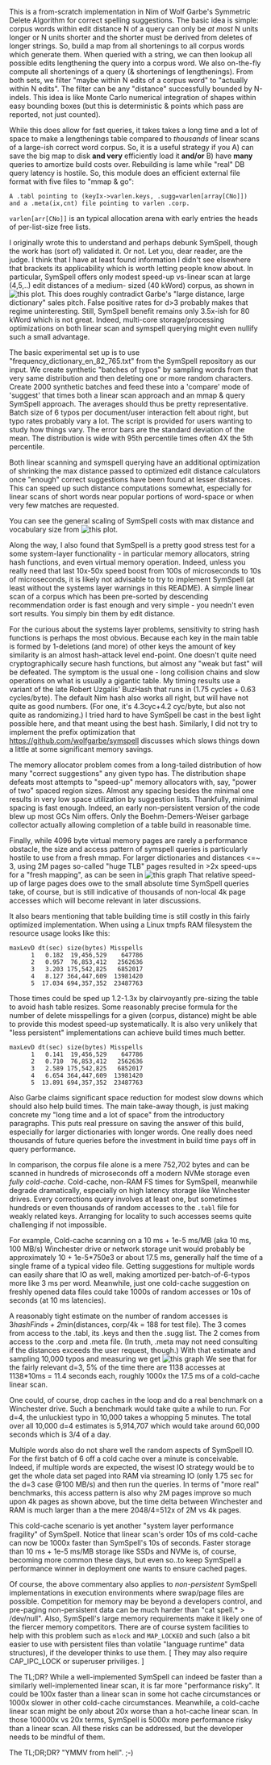 This is a from-scratch implementation in Nim of Wolf Garbe's Symmetric Delete
Algorithm for correct spelling suggestions.  The basic idea is simple: corpus
words within edit distance N of a query can only be *at most* N units longer or
N units shorter and the shorter must be derived from deletes of longer strings.
So, build a map from all shortenings to all corpus words which generate them.
When queried with a string, we can then lookup all possible edits lengthening
the query into a corpus word.  We also on-the-fly compute all shortenings of a
query (& shortenings of lengthenings).  From both sets, we filter "maybe within
N edits of a corpus word" to "actually within N edits".  The filter can be any
"distance" successfully bounded by N-indels.  This idea is like Monte Carlo
numerical integration of shapes within easy bounding boxes (but this is
deterministic & points which pass are reported, not just counted).

While this does allow for fast queries, it takes takes a long time and a lot of
space to make a lengthenings table compared to *thousands* of linear scans of a
large-ish correct word corpus.  So, it is a useful strategy if you A) can save
the big map to disk **and very** efficiently load it **and/or** B) have **many**
queries to amortize build costs over.  Rebuilding is lame while "real" DB query
latency is hostile.  So, this module does an efficient external file format with
five files to "mmap & go":
```
A .tabl pointing to (keyIx->varlen.keys, .sugg=varlen[array[CNo]])
and a .meta(ix,cnt) file pointing to varlen .corp.
```
`varlen[arr[CNo]]` is an typical allocation arena with early entries the heads
of per-list-size free lists.

I originally wrote this to understand and perhaps debunk SymSpell, though the
work has (sort of) validated it.  Or not.  Let you, dear reader, are the judge.
I think that I have at least found information I didn't see elsewhere that
brackets its applicability which is worth letting people know about.  In
particular, SymSpell offers only modest speed-up vs-linear scan at large
(4,5,..) edit distances of a medium- sized (40 kWord) corpus, as shown in ![this
plot.](https://raw.githubusercontent.com/c-blake/suggest/master/scanVsymspellD5.png)
This does roughly contradict Garbe's "large distance, large dictionary" sales
pitch.  False positive rates for d>3 probably makes that regime uninteresting.
Still, SymSpell benefit remains only 3.5x-ish for 80 kWord which is not great.
Indeed, multi-core storage/processing optimizations on both linear scan and
symspell querying might even nullify such a small advantage.

The basic experimental set up is to use "frequency\_dictionary\_en\_82\_765.txt"
from the SymSpell repository as our input.  We create synthetic "batches of
typos" by sampling words from that very same distribution and then deleting one
or more random characters.  Create 2000 synthetic batches and feed these into a
'compare' mode of 'suggest' that times both a linear scan approach and an mmap &
query SymSpell approach.  The averages should thus be pretty representative.
Batch size of 6 typos per document/user interaction felt about right, but typo
rates probably vary a lot.  The script is provided for users wanting to study
how things vary.  The error bars are the standard deviation of the mean.  The
distribution is wide with 95th percentile times often 4X the 5th percentile.

Both linear scanning and symspell querying have an additional optimization of
shrinking the max distance passed to optimized edit distance calculators once
"enough" correct suggestions have been found at lesser distances.  This can
speed up such distance computations somewhat, especially for linear scans of
short words near popular portions of word-space or when very few matches are
requested.

You can see the general scaling of SymSpell costs with max distance and
vocabulary size from ![this
plot.](https://raw.githubusercontent.com/c-blake/suggest/master/scanVsymspell4k.png)

Along the way, I also found that SymSpell is a pretty good stress test for a
some system-layer functionality - in particular memory allocators, string hash
functions, and even virtual memory operation.  Indeed, unless you really need
that last 10x-50x speed boost from 100s of microseconds to 10s of microseconds,
it is likely not advisable to try to implement SymSpell (at least without the
systems layer warnings in this README).  A simple linear scan of a corpus which
has been pre-sorted by descending recommendation order is fast enough and very
simple - you needn't even sort results.  You simply bin them by edit distance.

For the curious about the systems layer problems, sensitivity to string hash
functions is perhaps the most obvious.  Because each key in the main table is
formed by 1-deletions (and more) of other keys the amount of key similarity is
an almost hash-attack level end-point.  One doesn't quite need cryptographically
secure hash functions, but almost any "weak but fast" will be defeated.  The
symptom is the usual one - long collision chains and slow operations on what is
usually a gigantic table.  My timing results use a variant of the late Robert
Uzgalis' BuzHash that runs in (1.75 cycles + 0.63 cycles/byte).  The default Nim
hash also works all right, but will have not quite as good numbers.  (For one,
it's 4.3cyc+4.2 cyc/byte, but also not quite as randomizing.)  I tried hard to
have SymSpell be cast in the best light possible here, and that meant using the
best hash.  Similarly, I did not try to implement the prefix optimization that
https://github.com/wolfgarbe/symspell discusses which slows things down a little
at some significant memory savings.

The memory allocator problem comes from a long-tailed distribution of how many
"correct suggestions" any given typo has.  The distribution shape defeats most
attempts to "speed-up" memory allocators with, say, "power of two" spaced region
sizes.  Almost any spacing besides the minimal one results in very low space
utilization by suggestion lists.  Thankfully, minimal spacing is fast enough.
Indeed, an early non-persistent version of the code blew up most GCs Nim offers.
Only the Boehm-Demers-Weiser garbage collector actually allowing completion of a
table build in reasonable time.

Finally, while 4096 byte virtual memory pages are rarely a performance obstacle,
the size and access pattern of symspell queries is particularly hostile to use
from a fresh mmap.  For larger dictionaries and distances <=~ 3, using 2M pages
so-called "huge TLB" pages resulted in >2x speed-ups for a "fresh mapping", as
can be seen in ![this
graph](https://raw.githubusercontent.com/c-blake/suggest/master/4kVs2M.png)
That relative speed-up of large pages does owe to the small absolute time
SymSpell queries take, of course, but is still indicative of thousands of
non-local 4k page accesses which will become relevant in later discussions.

It also bears mentioning that table building time is still costly in this fairly
optimized implementation.  When using a Linux tmpfs RAM filesystem the resource
usage looks like this:
```
maxLevD dt(sec) size(bytes) Misspells
      1   0.182  19,456,529    647786
      2   0.957  76,853,412   2562636
      3   3.203 175,542,825   6852017
      4   8.127 364,447,609  13981420
      5  17.034 694,357,352  23487763
```
Those times could be sped up 1.2-1.3x by clairvoyantly pre-sizing the table to
avoid hash table resizes.  Some reasonably precise formula for the number of
delete misspellings for a given (corpus, distance) might be able to provide this
modest speed-up systematically.  It is also very unlikely that "less persistent"
implementations can achieve build times much better.
```
maxLevD dt(sec) size(bytes) Misspells
      1   0.141  19,456,529    647786
      2   0.710  76,853,412   2562636
      3   2.589 175,542,825   6852017
      4   6.654 364,447,609  13981420
      5  13.891 694,357,352  23487763
```
Also Garbe claims significant space reduction for modest slow downs which should
also help build times.  The main take-away though, is just making concrete my
"long time and a lot of space" from the introductory paragraphs.  This puts real
pressure on saving the answer of this build, especially for larger dictionaries
with longer words.  One really does need thousands of future queries before the
investment in build time pays off in query performance.

In comparison, the corpus file alone is a mere 752,702 bytes and can be scanned
in hundreds of microseconds off a modern NVMe storage even *fully cold-cache*.
Cold-cache, non-RAM FS times for SymSpell, meanwhile degrade dramatically,
especially on high latency storage like Winchester drives.  Every corrections
query involves at least one, but sometimes hundreds or even thousands of random
accesses to the `.tabl` file for weakly related keys.  Arranging for locality to
such accesses seems quite challenging if not impossible.

For example, Cold-cache scanning on a 10 ms + 1e-5 ms/MB (aka 10 ms, 100 MB/s)
Winchester drive or network storage unit would probably be approximately
10 + 1e-5\*750e3 or about 17.5 ms, generally half the time of a single frame
of a typical video file.  Getting suggestions for multiple words can easily
share that IO as well, making amortized per-batch-of-6-typos more like 3 ms per
word.  Meanwhile, just one cold-cache suggestion on freshly opened data files
could take 1000s of random accesses or 10s of seconds (at 10 ms latencies).

A reasonably tight estimate on the number of random accesses is 3*hashFinds +
2*min(distances, corp/4k = 188 for test file).  The 3 comes from access to the
.tabl, its .keys and then the .sugg list.  The 2 comes from access to the .corp
and .meta file.  (In truth, .meta may not need consulting if the distances
exceeds the user request, though.)  With that estimate and sampling 10,000
typos and measuring we get
![this
graph](https://raw.githubusercontent.com/c-blake/suggest/master/randAcc.png)
We see that for the fairly relevant d=3, 5% of the time there are 1138 accesses
at 1138\*10ms = 11.4 seconds each, roughly 1000x the 17.5 ms of a cold-cache
linear scan.  

One could, of course, drop caches in the loop and do a real benchmark on a
Winchester drive.  Such a benchmark would take quite a while to run.  For d=4,
the unluckiest typo in 10,000 takes a whopping 5 minutes.  The total over all
10,000 d=4 estimates is 5,914,707 which would take around 60,000 seconds which
is 3/4 of a day.

Multiple words also do not share well the random aspects of SymSpell IO.  For
the first batch of 6 off a cold cache over a minute is conceivable.  Indeed,
if multiple words are expected, the wisest IO strategy would be to get the whole
data set paged into RAM via streaming IO (only 1.75 sec for the d=3 case @100
MB/s) and then run the queries.  In terms of "more real" benchmarks, this access
pattern is also why 2M pages improve so much upon 4k pages as shown above, but
the time delta between Winchester and RAM is much larger than a the mere
2048/4=512x of 2M vs 4k pages.

This cold-cache scenario is yet another "system layer performance fragility" of
SymSpell.  Notice that linear scan's order 10s of ms cold-cache can now be 1000x
faster than SymSpell's 10s of seconds.  Faster storage than 10 ms + 1e-5 ms/MB
storage like SSDs and NVMe is, of course, becoming more common these days, but
even so..to keep SymSpell a performance winner in deployment one wants to ensure
cached pages.

Of course, the above commentary also applies to *non-persistent* SymSpell
implementations in execution environments where swap/page files are possible.
Competition for memory may be beyond a developers control, and pre-paging
non-persistent data can be much harder than "cat spell.\* > /dev/null".
Also, SymSpell's large memory requirements make it likely one of the fiercer
memory competitors.  There are of course system facilities to help with this
problem such as `mlock` and `MAP_LOCKED` and such (also a bit easier to use
with persistent files than volatile "language runtime" data structures), if
the developer thinks to use them. [ They may also require CAP_IPC_LOCK or
superuser priviliges. ]

The TL;DR?  While a well-implemented SymSpell can indeed be faster than a
similarly well-implemented linear scan, it is far more "performance risky".
It could be 100x faster than a linear scan in some hot cache circumstances
or 1000x slower in other cold-cache circumstances.  Meanwhile, a cold-cache
linear scan might be only about 20x worse than a hot-cache linear scan.
In those 100000x vs 20x terms, SymSpell is 5000x more performance risky than
a linear scan.  All these risks can be addressed, but the developer needs
to be mindful of them.

The TL;DR;DR?  "YMMV from hell".  ;-)
